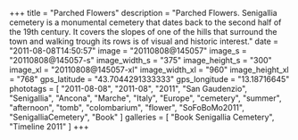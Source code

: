 +++
title = "Parched Flowers"
description = "Parched Flowers. Senigallia cemetery is a monumental cemetery that dates back to the second half of the 19th century. It covers the slopes of one of the hills that surround the town and walking trough its rows is of visual and historic interest."
date = "2011-08-08T14:50:57"
image = "20110808@145057"
image_s = "20110808@145057-s"
image_width_s = "375"
image_height_s = "300"
image_xl = "20110808@145057-xl"
image_width_xl = "960"
image_height_xl = "768"
gps_latitude = "43.7044291333333"
gps_longitude = "13.18716645"
phototags = [ "2011-08-08", "2011-08", "2011", "San Gaudenzio", "Senigallia", "Ancona", "Marche", "Italy", "Europe", "cemetery", "summer", "afternoon", "tomb", "colombarium", "flower", "SoFoBoMo2011", "SenigalliaCemetery", "Book" ]
galleries = [ "Book Senigallia Cemetery", "Timeline 2011" ]
+++
